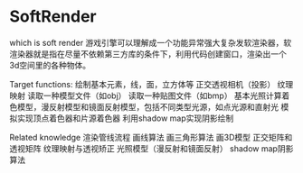 #  SoftRender

which is soft render
游戏引擎可以理解成一个功能异常强大复杂发软渲染器，软渲染器就是指在尽量不依赖第三方库的条件下，利用代码创建窗口，渲染出一个3d空间里的各种物体。

Target
functions:
绘制基本元素，线，面，立方体等
正交透视相机（投影）
纹理映射
读取一种模型文件（如obj）
读取一种贴图文件（如bmp）
基本光照计算着色模型，漫反射模型和镜面反射模型，包括不同类型光源，如点光源和直射光
模拟实现顶点着色器和片源着色器
利用shadow map实现阴影绘制

Related knowledge
渲染管线流程
画线算法
画三角形算法
画3D模型
正交矩阵和透视矩阵
纹理映射与透视矫正
光照模型（漫反射和镜面反射）
shadow map阴影算法
